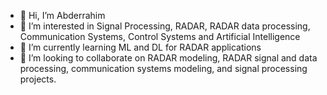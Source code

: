 - 👋 Hi, I’m Abderrahim
- 👀 I’m interested in Signal Processing, RADAR, RADAR data processing, Communication Systems, Control Systems and Artificial Intelligence  
- 🌱 I’m currently learning  ML and DL for RADAR applications
- 💞️ I’m looking to collaborate on RADAR modeling, RADAR signal and data processing, communication systems modeling, and signal processing projects.

<!---
Abderrahim-AECES/Abderrahim-AECES is a ✨ special ✨ repository because its `README.md` (this file) appears on your GitHub profile.
You can click the Preview link to take a look at your changes.
--->
